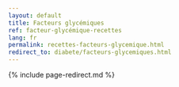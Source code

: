```yaml
---
layout: default
title: Facteurs glycémiques
ref: facteur-glycémique-recettes
lang: fr
permalink: recettes-facteurs-glycemique.html
redirect_to: diabete/facteurs-glycemiques.html
---
```

{% include page-redirect.md %}
